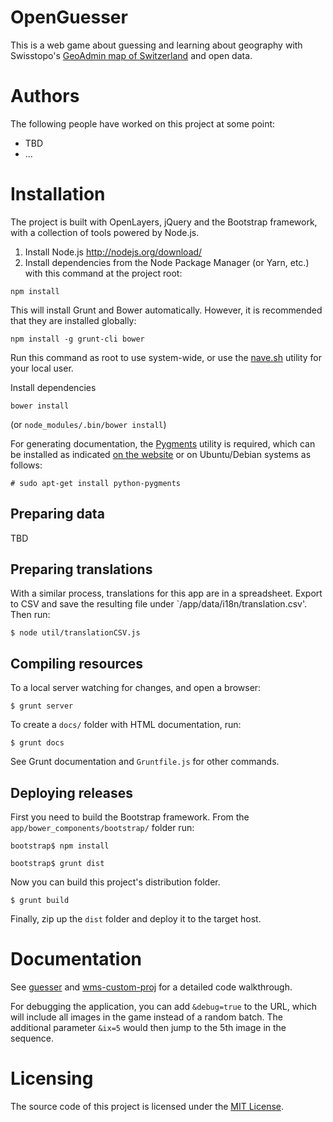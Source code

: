 OpenGuesser
===========

This is a web game about guessing and learning about geography with Swisstopo's [GeoAdmin map of Switzerland](https://map.geo.admin.ch) and open data.

# Authors

The following people have worked on this project at some point:

- TBD
- ...

# Installation

The project is built with OpenLayers, jQuery and the Bootstrap framework, with a collection of tools powered by Node.js.

1. Install Node.js http://nodejs.org/download/
2. Install dependencies from the Node Package Manager (or Yarn, etc.) with this command at the project root:

`npm install`

This will install Grunt and Bower automatically. However, it is recommended that they are installed globally:

`npm install -g grunt-cli bower`

Run this command as root to use system-wide, or use the [nave.sh](https://github.com/isaacs/nave) utility for your local user.

Install dependencies

`bower install`

(or `node_modules/.bin/bower install`)

For generating documentation, the [Pygments](http://pygments.org/) utility is required, which can be installed as indicated [on the website](http://pygments.org/download/) or on Ubuntu/Debian systems as follows:

`# sudo apt-get install python-pygments`

## Preparing data

TBD

## Preparing translations

With a similar process, translations for this app are in a spreadsheet. Export to CSV and save the resulting file under `/app/data/i18n/translation.csv'. Then run:

`$ node util/translationCSV.js`

## Compiling resources

To a local server watching for changes, and open a browser:

`$ grunt server`

To create a `docs/` folder with HTML documentation, run:

`$ grunt docs`

See Grunt documentation and `Gruntfile.js` for other commands.

## Deploying releases

First you need to build the Bootstrap framework. From the `app/bower_components/bootstrap/` folder run:

`bootstrap$ npm install`

`bootstrap$ grunt dist`

Now you can build this project's distribution folder.

`$ grunt build`

Finally, zip up the `dist` folder and deploy it to the target host.

# Documentation

See [guesser](app/scripts/guesser.html) and [wms-custom-proj](app/scripts/wms-custom-proj.html) for a detailed code walkthrough.

For debugging the application, you can add `&debug=true` to the URL, which will include all images in the game instead of a random batch. The additional parameter `&ix=5` would then jump to the 5th image in the sequence.

# Licensing

The source code of this project is licensed under the [MIT License](LICENSE).
